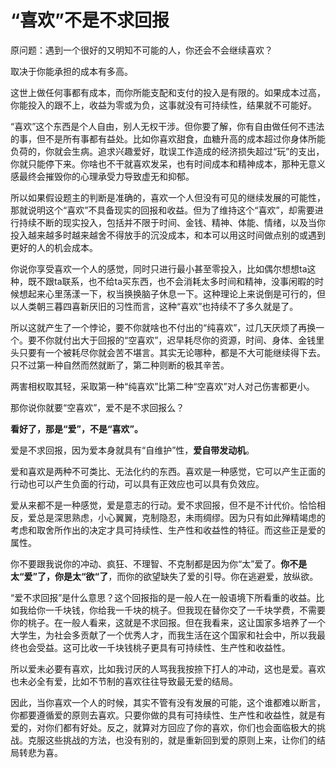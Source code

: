 # “喜欢”不是不求回报

原问题：遇到一个很好的又明知不可能的人，你还会不会继续喜欢？

取决于你能承担的成本有多高。

这世上做任何事都有成本，而你所能支配和支付的投入是有限的。如果成本过高，你能投入的跟不上，收益为零或为负，这事就没有可持续性，结果就不可能好。

“喜欢”这个东西是个人自由，别人无权干涉。但你要了解，你有自由做任何不违法的事，但不是所有事都有益处。比如你喜欢甜食，血糖升高的成本超过你身体所能负荷的，你就会生病。追求兴趣爱好，耽误工作造成的经济损失超过“玩”的支出，你就只能停下来。你啥也不干就喜欢发呆，也有时间成本和精神成本，那种无意义感最终会摧毁你的心理承受力导致虚无和抑郁。

所以如果假设题主的判断是准确的，喜欢一个人但没有可见的继续发展的可能性，那就说明这个“喜欢”不具备现实的回报和收益。但为了维持这个“喜欢”，却需要进行持续不断的现实投入，包括并不限于时间、金钱、精神、体能、情绪，以及当你投入越来越多时越来越舍不得放手的沉没成本，和本可以用这时间做点别的或遇到更好的人的机会成本。

你说你享受喜欢一个人的感觉，同时只进行最小甚至零投入，比如偶尔想想ta这种，既不跟ta联系，也不给ta买东西，也不会消耗太多时间和精神，没事闲暇的时候想起来心里荡漾一下，权当换换脑子休息一下。这种理论上来说倒是可行的，但以人类朝三暮四喜新厌旧的习性而言，这种“喜欢”也持续不了多久就是了。

所以这就产生了一个悖论，要不你就啥也不付出的“纯喜欢”，过几天厌烦了再换一个。要不你就付出大于回报的“空喜欢”，迟早耗尽你的资源，时间、身体、金钱里头只要有一个被耗尽你就会苦不堪言。其实无论哪种，都是不大可能继续得下去。只不过第一种自然而然就断了，第二种则断的极其辛苦。

两害相权取其轻，采取第一种“纯喜欢”比第二种“空喜欢”对人对己伤害都更小。

那你说你就要“空喜欢”，爱不是不求回报么？

**看好了，那是“爱”，不是“喜欢”。**

爱是不求回报，因为爱本身就具有“自维护”性，**爱自带发动机**。

爱和喜欢是两种不可类比、无法化约的东西。喜欢是一种感觉，它可以产生正面的行动也可以产生负面的行动，可以具有正效应也可以具有负效应。

爱从来都不是一种感觉，爱是意志的行动。爱不求回报，但不是不计代价。恰恰相反，爱总是深思熟虑，小心翼翼，克制隐忍，未雨绸缪。因为只有如此殚精竭虑的考虑和取舍所作出的决定才具可持续性、生产性和收益性的特征。而这些正是爱的属性。

你不要跟我说你的冲动、疯狂、不理智、不克制都是因为你“太”爱了。**你不是太“爱”了，你是太“欲“了**，而你的欲望缺失了爱的引导。你在逃避爱，放纵欲。

“爱不求回报”是什么意思？这个回报指的是一般人在一般语境下所看重的收益。比如我给你一千块钱，你给我一千块的桃子。但我现在替你交了一千块学费，不需要你的桃子。在一般人看来，这就是不求回报。但在我看来，这让国家多培养了一个大学生，为社会多贡献了一个优秀人才，而我生活在这个国家和社会中，所以我最终也会受益。这可比收一千块钱桃子更具有可持续性、生产性和收益性。

所以爱未必要有喜欢，比如我讨厌的人骂我我按捺下打人的冲动，这也是爱。喜欢也未必全有爱，比如不节制的喜欢往往导致最无爱的结局。

因此，当你喜欢一个人的时候，其实不管有没有发展的可能，这个谁都难以断言，你都要遵循爱的原则去喜欢。只要你做的具有可持续性、生产性和收益性，就是有爱的，对你们都有好处。反之，就算对方回应了你的喜欢，你们也会面临极大的挑战。克服这些挑战的方法，也没有别的，就是重新回到爱的原则上来，让你们的结局转悲为喜。
